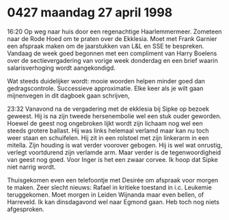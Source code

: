 # 0427 maandag 27 april 1998
16:20	Op weg naar huis door een regenachtige Haarlemmermeer. Zometeen naar de Rode Hoed om te praten over de Ekklesia. Moet met Frank Garnier een afspraak maken om de jaarstukken van L&L en SSE te bespreken. Vandaag de week goed begonnen met een compliment van Harry Boelens over de sectievergadering van vorige week donderdag en een brief waarin salarisverhoging wordt aangekondigd. 

Wat steeds duidelijker wordt: mooie woorden helpen minder goed dan gedragscontrole. Successieve approximatie. Elke keer als je wilt gaan mijnenvegen in dit dagboek gaan schrijven,

23:32	Vanavond na de vergadering met de ekklesia bij Sipke op bezoek geweest. Hij is na zijn tweede hersenembolie wel een stuk ouder geworden. Hoewel de geest nog ongebroken lijkt wordt zijn lichaam nog wel een steeds grotere ballast. Hij was links helemaal verlamd maar kan nu toch weer staan en schuifelen. Hij zit in een rolstoel met zijn linkerarm in een mitella. Zijn houding is wat verder voorover gebogen. Hij is wel wat onrustig, verlegt voortdurend zijn verlamde arm. Maar verder is de tegenwoordigheid van geest nog goed. Voor Inger is het een zwaar corvee. Ik hoop dat Sipke niet narrig wordt.

Thuisgekomen even een telefoontje met Desirée om afspraak voor morgen te maken. Zeer slecht nieuws: Rafael in kritieke toestand in i.c. Leukemie teruggekomen. Moet morgen in Leiden Wijnanda maar even bellen, of Harreveld. Ik kan dinsdagavond wel naar Egmond gaan. Heb toch nog niets afgesproken.
